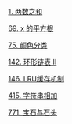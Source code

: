 <a href="url">1. 两数之和</a>

<a href="url">69. x 的平方根</a>

<a href="url">75. 颜色分类</a>

<a href="url">142. 环形链表 II</a>

<a href="url">146. LRU缓存机制</a>

<a href="url">415. 字符串相加</a>

<a href="url">771. 宝石与石头</a>





